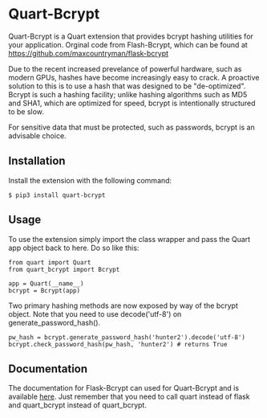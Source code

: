 # Quart-Bcrypt

Quart-Bcrypt is a Quart extension that provides bcrypt hashing utilities for
your application. Orginal code from Flash-Bcrypt, which can be found at 
https://github.com/maxcountryman/flask-bcrypt

Due to the recent increased prevelance of powerful hardware, such as modern
GPUs, hashes have become increasingly easy to crack. A proactive solution to
this is to use a hash that was designed to be "de-optimized". Bcrypt is such
a hashing facility; unlike hashing algorithms such as MD5 and SHA1, which are
optimized for speed, bcrypt is intentionally structured to be slow.

For sensitive data that must be protected, such as passwords, bcrypt is an
advisable choice.

## Installation

Install the extension with the following command:
    
    $ pip3 install quart-bcrypt

## Usage

To use the extension simply import the class wrapper and pass the Quart app
object back to here. Do so like this:
    
    from quart import Quart
    from quart_bcrypt import Bcrypt
    
    app = Quart(__name__)
    bcrypt = Bcrypt(app)

Two primary hashing methods are now exposed by way of the bcrypt object. Note that you 
need to use decode('utf-8') on generate_password_hash(). 

    pw_hash = bcrypt.generate_password_hash('hunter2').decode('utf-8')
    bcrypt.check_password_hash(pw_hash, 'hunter2') # returns True

## Documentation

The documentation for Flask-Bcrypt can used for Quart-Bcrypt and is available [here][docs].
Just remember that you need to call quart instead of flask and quart_bcrypt instead of quart_bcrypt. 

[docs]: https://flask-bcrypt.readthedocs.io/en/latest/